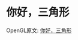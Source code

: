 # 你好，三角形

OpenGL原文: [你好，三角形](https://learnWebGL-cn.github.io/01%20Getting%20started/04%20Hello%20Triangle/)

